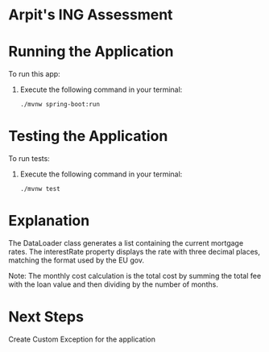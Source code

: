 # Arpit's ING Assessment

# Running the Application

To run this app:

1. Execute the following command in your terminal:
   ```
   ./mvnw spring-boot:run
   ```

# Testing the Application

To run tests:

1. Execute the following command in your terminal:
   ```
   ./mvnw test
   ```

# Explanation

The DataLoader class generates a list containing the current mortgage rates. 
The interestRate property displays the rate with three decimal places, matching the format used by the EU gov.

Note: The monthly cost calculation is the total cost by summing the total fee with the loan value and then dividing by the number of months.

# Next Steps
Create Custom Exception for the application
